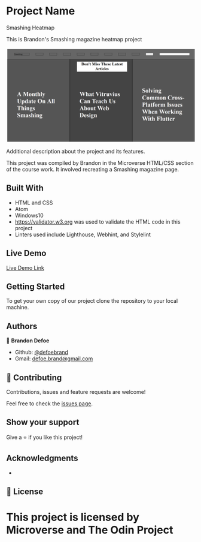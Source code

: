 # Project Name
Smashing Heatmap

This is Brandon's Smashing magazine heatmap project

![screenshot](images/screenshot.png)

Additional description about the project and its features.

This project was compiled by Brandon in the Microverse HTML/CSS section of the course work. It involved recreating a Smashing magazine page.

## Built With

- HTML and CSS
- Atom
- Windows10
- https://validator.w3.org was used to validate the HTML code in this project
- Linters used include Lighthouse, Webhint, and Stylelint


## Live Demo

[Live Demo Link](https://rawcdn.githack.com/defoebrand/smashing/db44929c4e76ff6d35a969335413b42ae6164ae7/index.html)


## Getting Started

To get your own copy of our project clone the repository to your local machine.


## Authors

👤 **Brandon Defoe**

- Github: [@defoebrand](https://github.com/defoebrand)
- Gmail: defoe.brand@gmail.com


## 🤝 Contributing

Contributions, issues and feature requests are welcome!

Feel free to check the [issues page](issues/).

## Show your support

Give a ⭐️ if you like this project!

## Acknowledgments

-

## 📝 License

This project is licensed by Microverse and The Odin Project
=======
